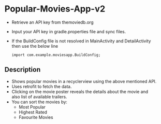 # Popular-Movies-App-v2
- Retrieve an API key from themoviedb.org 
- Input your API key in gradle.properties file and sync files.
- If the BuildConfig file is not resolved in MainActivity and DetailActivity then use the below line
  
  `import com.example.moviesapp.BuildConfig;`

## Description
- Shows popular movies in a recyclerview using the above mentioned API.
- Uses retrofit to fetch the data.
- Clicking on the movie poster reveals the details about the movie and also list of available trailers.
- You can sort the movies by:
  - Most Popular
  - Highest Rated
  - Favourite Movies
